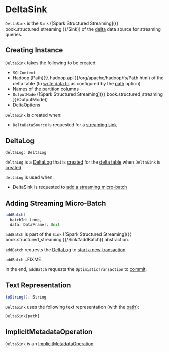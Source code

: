 # DeltaSink

`DeltaSink` is the `Sink` ([Spark Structured Streaming]({{ book.structured_streaming }}/Sink)) of the [delta](DeltaDataSource.md) data source for streaming queries.

## Creating Instance

`DeltaSink` takes the following to be created:

* <span id="sqlContext"> `SQLContext`
* <span id="path"> Hadoop [Path]({{ hadoop.api }}/org/apache/hadoop/fs/Path.html) of the delta table (to [write data to](#addBatch) as configured by the [path](options.md#path) option)
* <span id="partitionColumns"> Names of the partition columns
* <span id="outputMode"> `OutputMode` ([Spark Structured Streaming]({{ book.structured_streaming }}/OutputMode))
* <span id="options"> [DeltaOptions](DeltaOptions.md)

`DeltaSink` is created when:

* `DeltaDataSource` is requested for a [streaming sink](DeltaDataSource.md#createSink)

## <span id="deltaLog"> DeltaLog

```scala
deltaLog: DeltaLog
```

`deltaLog` is a [DeltaLog](DeltaLog.md) that is [created](DeltaLog.md#forTable) for the [delta table](#path) when `DeltaSink` is [created](#creating-instance).

`deltaLog` is used when:

* DeltaSink is requested to [add a streaming micro-batch](#addBatch)

## <span id="addBatch"> Adding Streaming Micro-Batch

```scala
addBatch(
  batchId: Long,
  data: DataFrame): Unit
```

`addBatch` is part of the `Sink` ([Spark Structured Streaming]({{ book.structured_streaming }}/Sink#addBatch)) abstraction.

`addBatch` requests the [DeltaLog](#deltaLog) to [start a new transaction](DeltaLog.md#withNewTransaction).

`addBatch`...FIXME

In the end, `addBatch` requests the `OptimisticTransaction` to [commit](OptimisticTransactionImpl.md#commit).

## <span id="toString"> Text Representation

```scala
toString(): String
```

`DeltaSink` uses the following text representation (with the [path](#path)):

```text
DeltaSink[path]
```

## <span id="ImplicitMetadataOperation"> ImplicitMetadataOperation

`DeltaSink` is an [ImplicitMetadataOperation](ImplicitMetadataOperation.md).
